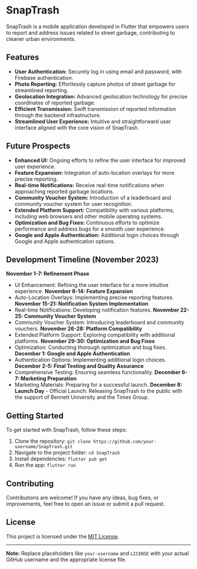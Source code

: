 # SnapTrash

SnapTrash is a mobile application developed in Flutter that empowers users to report and address issues related to street garbage, contributing to cleaner urban environments.

## Features

- **User Authentication:** Securely log in using email and password, with Firebase authentication.
- **Photo Reporting:** Effortlessly capture photos of street garbage for streamlined reporting.
- **Geolocation Integration:** Advanced geolocation technology for precise coordinates of reported garbage.
- **Efficient Transmission:** Swift transmission of reported information through the backend infrastructure.
- **Streamlined User Experience:** Intuitive and straightforward user interface aligned with the core vision of SnapTrash.

## Future Prospects

- **Enhanced UI:** Ongoing efforts to refine the user interface for improved user experience.
- **Feature Expansion:** Integration of auto-location overlays for more precise reporting.
- **Real-time Notifications:** Receive real-time notifications when approaching reported garbage locations.
- **Community Voucher System:** Introduction of a leaderboard and community voucher system for user recognition.
- **Extended Platform Support:** Compatibility with various platforms, including web browsers and other mobile operating systems.
- **Optimization and Bug Fixes:** Continuous efforts to optimize performance and address bugs for a smooth user experience.
- **Google and Apple Authentication:** Additional login choices through Google and Apple authentication options.

## Development Timeline (November 2023)

**November 1-7: Refinement Phase**
   - UI Enhancement: Refining the user interface for a more intuitive experience.
**November 8-14: Feature Expansion**
   - Auto-Location Overlays: Implementing precise reporting features.
**November 15-21: Notification System Implementation**
   - Real-time Notifications: Developing notification features.
**November 22-25: Community Voucher System**
   - Community Voucher System: Introducing leaderboard and community vouchers.
**November 26-28: Platform Compatibility**
   - Extended Platform Support: Exploring compatibility with additional platforms.
**November 29-30: Optimization and Bug Fixes**
   - Optimization: Conducting thorough optimization and bug fixes.
**December 1: Google and Apple Authentication**
   - Authentication Options: Implementing additional login choices.
**December 2-5: Final Testing and Quality Assurance**
   - Comprehensive Testing: Ensuring seamless functionality.
**December 6-7: Marketing Preparation**
   - Marketing Materials: Preparing for a successful launch.
**December 8: Launch Day**
    - Official Launch: Releasing SnapTrash to the public with the support of Bennett University and the Times Group.

## Getting Started

To get started with SnapTrash, follow these steps:

1. Clone the repository: `git clone https://github.com/your-username/SnapTrash.git`
2. Navigate to the project folder: `cd SnapTrash`
3. Install dependencies: `flutter pub get`
4. Run the app: `flutter run`

## Contributing

Contributions are welcome! If you have any ideas, bug fixes, or improvements, feel free to open an issue or submit a pull request.

## License

This project is licensed under the [MIT License](LICENSE).

---

**Note:** Replace placeholders like `your-username` and `LICENSE` with your actual GitHub username and the appropriate license file.
